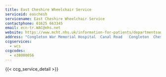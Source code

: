 ```yaml
---
title: East Cheshire Wheelchair Service
serviceid: easchesh
servicename: East Cheshire Wheelchair Service
contactphone: 01625 663345
email: ecn-tr.WAC@nhs.net
website: https://www.mcht.nhs.uk/information-for-patients/departmentsandservices/community-services/eastern-cheshire-wheelchair-assessment-centre/
address: "Congleton War Memorial Hospital  Canal Road   Congleton  Cheshire  CW12 3AR"
ccgservices:
  - wcs
ccgcodes:
  - e38000056
---
```


{{< ccg_service_detail >}}
